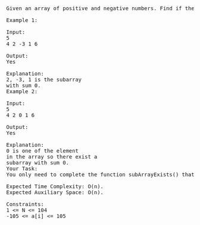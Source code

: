 <pre>
Given an array of positive and negative numbers. Find if there is a subarray (of size at-least one) with 0 sum.

Example 1:

Input:
5
4 2 -3 1 6

Output: 
Yes

Explanation: 
2, -3, 1 is the subarray 
with sum 0.
Example 2:

Input:
5
4 2 0 1 6

Output: 
Yes

Explanation: 
0 is one of the element 
in the array so there exist a 
subarray with sum 0.
Your Task:
You only need to complete the function subArrayExists() that takes array and n as parameters and returns true or false depending upon whether there is a subarray present with 0-sum or not. Printing will be taken care by the drivers code.

Expected Time Complexity: O(n).
Expected Auxiliary Space: O(n).

Constraints:
1 <= N <= 104
-105 <= a[i] <= 105
</pre>